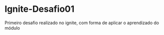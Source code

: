 # Ignite-Desafio01
Primeiro desafio realizado no ignite, com forma de aplicar o aprendizado do módulo 
